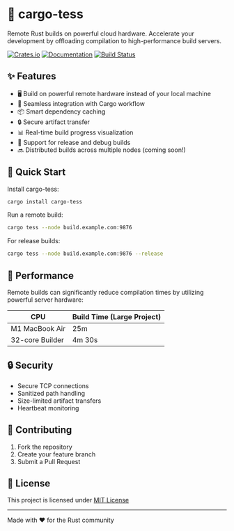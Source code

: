 # 🚀 cargo-tess

Remote Rust builds on powerful cloud hardware. Accelerate your development by offloading compilation to high-performance build servers.

[![Crates.io](https://img.shields.io/crates/v/cargo-tess.svg)](https://crates.io/crates/cargo-tess)
[![Documentation](https://docs.rs/cargo-tess/badge.svg)](https://docs.rs/cargo-tess)
[![Build Status](https://github.com/username/cargo-tess/workflows/CI/badge.svg)](https://github.com/username/cargo-tess/actions)

## ✨ Features

- 🖥️ Build on powerful remote hardware instead of your local machine
- 🔄 Seamless integration with Cargo workflow
- 📦 Smart dependency caching
- 🔒 Secure artifact transfer
- 📊 Real-time build progress visualization
- 🚀 Support for release and debug builds
- 🔜 Distributed builds across multiple nodes (coming soon!)

## 🚀 Quick Start

Install cargo-tess:

```bash
cargo install cargo-tess
```

Run a remote build:

```bash
cargo tess --node build.example.com:9876
```

For release builds:

```bash
cargo tess --node build.example.com:9876 --release
```

## 🌟 Performance

Remote builds can significantly reduce compilation times by utilizing powerful server hardware:

| CPU              | Build Time (Large Project) |
|------------------|---------------------------|
| M1 MacBook Air   | 25m                      |
| 32-core Builder  | 4m 30s                   |

## 🔒 Security

- Secure TCP connections
- Sanitized path handling
- Size-limited artifact transfers
- Heartbeat monitoring

## 🤝 Contributing

1. Fork the repository
2. Create your feature branch
3. Submit a Pull Request

## 📝 License

This project is licensed under [MIT License](LICENSE)

---
Made with ❤️ for the Rust community